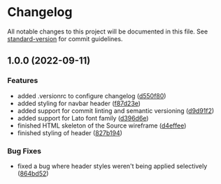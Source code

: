 # Changelog

All notable changes to this project will be documented in this file. See [standard-version](https://github.com/conventional-changelog/standard-version) for commit guidelines.

## 1.0.0 (2022-09-11)


### Features

* added .versionrc to configure changelog ([d550f80](https://github.com/Operaismo/Source/commits/d550f804599d68ffb79e55f70893711e20dab634))
* added styling for navbar header ([f87d23e](https://github.com/Operaismo/Source/commits/f87d23e6553d0eeab7f87fffdca54ce85ebff719))
* added support for commit linting and semantic versioning ([d9d91f2](https://github.com/Operaismo/Source/commits/d9d91f2ba90bb18820604da9fbee844f262a2561))
* added support for Lato font family ([d396d6e](https://github.com/Operaismo/Source/commits/d396d6e4cfd3031e8fd441e36bee20dd676d37dc))
* finished HTML skeleton of the Source wireframe ([d4effee](https://github.com/Operaismo/Source/commits/d4effee31aa482373d5f35e2c86f611e89449c28))
* finished styling of header ([827b194](https://github.com/Operaismo/Source/commits/827b1945b07b85eee2797517a38f70d91e0659aa))


### Bug Fixes

* fixed a bug where header styles weren't being applied selectively ([864bd52](https://github.com/Operaismo/Source/commits/864bd52ba7b955469137437d4a2c621547269e22))
